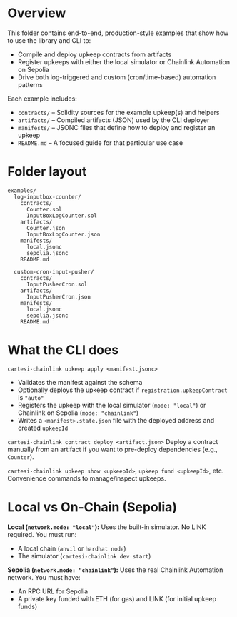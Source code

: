 # Overview

This folder contains end-to-end, production-style examples that show how to use the library and CLI to:

*   Compile and deploy upkeep contracts from artifacts
*   Register upkeeps with either the local simulator or Chainlink Automation on Sepolia
*   Drive both log-triggered and custom (cron/time-based) automation patterns

Each example includes:

*   `contracts/` – Solidity sources for the example upkeep(s) and helpers
*   `artifacts/` – Compiled artifacts (JSON) used by the CLI deployer
*   `manifests/` – JSONC files that define how to deploy and register an upkeep
*   `README.md` – A focused guide for that particular use case

# Folder layout

```
examples/
  log-inputbox-counter/
    contracts/
      Counter.sol
      InputBoxLogCounter.sol
    artifacts/
      Counter.json
      InputBoxLogCounter.json
    manifests/
      local.jsonc
      sepolia.jsonc
    README.md

  custom-cron-input-pusher/
    contracts/
      InputPusherCron.sol
    artifacts/
      InputPusherCron.json
    manifests/
      local.jsonc
      sepolia.jsonc
    README.md
```

# What the CLI does

`cartesi-chainlink upkeep apply <manifest.jsonc>`

*   Validates the manifest against the schema
*   Optionally deploys the upkeep contract if `registration.upkeepContract` is `"auto"`
*   Registers the upkeep with the local simulator (`mode: "local"`) or Chainlink on Sepolia (`mode: "chainlink"`)
*   Writes a `<manifest>.state.json` file with the deployed address and created `upkeepId`

`cartesi-chainlink contract deploy <artifact.json>`
Deploy a contract manually from an artifact if you want to pre-deploy dependencies (e.g., `Counter`).

`cartesi-chainlink upkeep show <upkeepId>`, `upkeep fund <upkeepId>`, etc.
Convenience commands to manage/inspect upkeeps.

# Local vs On-Chain (Sepolia)

**Local (`network.mode: "local"`):**
Uses the built-in simulator. No LINK required. You must run:

*   A local chain (`anvil` or `hardhat node`)
*   The simulator (`cartesi-chainlink dev start`)

**Sepolia (`network.mode: "chainlink"`):**
Uses the real Chainlink Automation network. You must have:

*   An RPC URL for Sepolia
*   A private key funded with ETH (for gas) and LINK (for initial upkeep funds)
